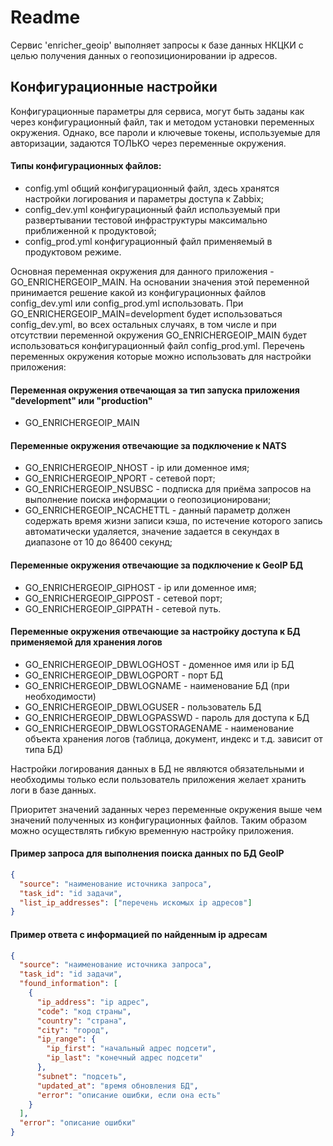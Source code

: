 # Readme

Сервис 'enricher_geoip' выполняет запросы к базе данных НКЦКИ с целью получения данных о геопозиционировании ip адресов.

## Конфигурационные настройки

Конфигурационные параметры для сервиса, могут быть заданы как через конфигурационный файл, так и методом установки переменных окружения. Однако, все пароли и ключевые токены, используемые для авторизации, задаются ТОЛЬКО через переменные окружения.

#### Типы конфигурационных файлов:

- config.yml общий конфигурационный файл, здесь хранятся настройки логирования и параметры доступа к Zabbix;
- config_dev.yml конфигурационный файл используемый при развертывании тестовой инфраструктуры максимально приближенной к продуктовой;
- config_prod.yml конфигурационный файл применяемый в продуктовом режиме.

Основная переменная окружения для данного приложения - GO_ENRICHERGEOIP_MAIN. На основании значения этой переменной принимается решение какой из конфигурационных файлов config_dev.yml или config_prod.yml использовать. При GO_ENRICHERGEOIP_MAIN=development будет использоваться config_dev.yml, во всех остальных случаях, в том числе и при отсутствии переменной окружения GO_ENRICHERGEOIP_MAIN будет использоваться конфигурационный файл config_prod.yml. Перечень переменных окружения которые можно использовать для настройки приложения:

#### Переменная окружения отвечающая за тип запуска приложения "development" или "production"

- GO_ENRICHERGEOIP_MAIN

#### Переменные окружения отвечающие за подключение к NATS

- GO_ENRICHERGEOIP_NHOST - ip или доменное имя;
- GO_ENRICHERGEOIP_NPORT - сетевой порт;
- GO_ENRICHERGEOIP_NSUBSC - подписка для приёма запросов на выполнение поиска информации о геопозиционировани;
- GO_ENRICHERGEOIP_NCACHETTL - данный параметр должен содержать время жизни записи
  кэша, по истечение которого запись автоматически удаляется, значение задается
  в секундах в диапазоне от 10 до 86400 секунд;

#### Переменные окружения отвечающие за подключение к GeoIP БД

- GO_ENRICHERGEOIP_GIPHOST - ip или доменное имя;
- GO_ENRICHERGEOIP_GIPPOST - сетевой порт;
- GO_ENRICHERGEOIP_GIPPATH - сетевой путь.

#### Переменные окружения отвечающие за настройку доступа к БД применяемой для хранения логов

- GO_ENRICHERGEOIP_DBWLOGHOST - доменное имя или ip БД
- GO_ENRICHERGEOIP_DBWLOGPORT - порт БД
- GO_ENRICHERGEOIP_DBWLOGNAME - наименование БД (при необходимости)
- GO_ENRICHERGEOIP_DBWLOGUSER - пользователь БД
- GO_ENRICHERGEOIP_DBWLOGPASSWD - пароль для доступа к БД
- GO_ENRICHERGEOIP_DBWLOGSTORAGENAME - наименование объекта хранения логов (таблица, документ, индекс и т.д. зависит от типа БД)

Настройки логирования данных в БД не являются обязательными и необходимы только если пользователь приложения желает хранить логи в базе данных.

Приоритет значений заданных через переменные окружения выше чем значений полученных из конфигурационных файлов. Таким образом можно осуществлять гибкую временную настройку приложения.

#### Пример запроса для выполнения поиска данных по БД GeoIP

```json
{
  "source": "наименование источника запроса",
  "task_id": "id задачи",
  "list_ip_addresses": ["перечень искомых ip адресов"]
}
```

#### Пример ответа с информацией по найденным ip адресам

```json
{
  "source": "наименование источника запроса",
  "task_id": "id задачи",
  "found_information": [
    {
      "ip_address": "ip адрес",
      "code": "код страны",
      "country": "страна",
      "city": "город",
      "ip_range": {
        "ip_first": "начальный адрес подсети",
        "ip_last": "конечный адрес подсети"
      },
      "subnet": "подсеть",
      "updated_at": "время обновления БД",
      "error": "описание ошибки, если она есть"
    }
  ],
  "error": "описание ошибки"
}
```

